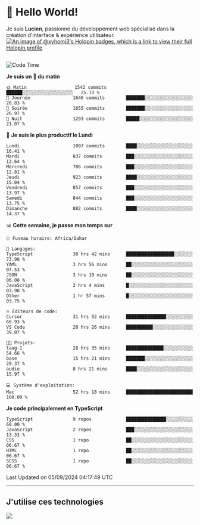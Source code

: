 # 👋 Hello World!

Je suis **Lucien**, passionné du développement web spécialisé dans la création d'interface & expérience utilisateur.
[![An image of @xyhomi3's Holopin badges, which is a link to view their full Holopin profile](https://holopin.me/xyhomi3)](https://holopin.io/@xyhomi3)

##

<!--START_SECTION:waka-->
![Code Time](http://img.shields.io/badge/Code%20Time-1%2C975%20hrs%2046%20mins-blue)

**Je suis un 🐤 du matin** 

```text
🌞 Matin                  1542 commits        ██████░░░░░░░░░░░░░░░░░░░   25.13 % 
🌆 Journée                1646 commits        ███████░░░░░░░░░░░░░░░░░░   26.83 % 
🌃 Soirée                 1655 commits        ███████░░░░░░░░░░░░░░░░░░   26.97 % 
🌙 Nuit                   1293 commits        █████░░░░░░░░░░░░░░░░░░░░   21.07 % 
```
📅 **Je suis le plus productif le Lundi** 

```text
Lundi                    1007 commits        ████░░░░░░░░░░░░░░░░░░░░░   16.41 % 
Mardi                    837 commits         ███░░░░░░░░░░░░░░░░░░░░░░   13.64 % 
Mercredi                 786 commits         ███░░░░░░░░░░░░░░░░░░░░░░   12.81 % 
Jeudi                    923 commits         ████░░░░░░░░░░░░░░░░░░░░░   15.04 % 
Vendredi                 857 commits         ███░░░░░░░░░░░░░░░░░░░░░░   13.97 % 
Samedi                   844 commits         ███░░░░░░░░░░░░░░░░░░░░░░   13.75 % 
Dimanche                 882 commits         ████░░░░░░░░░░░░░░░░░░░░░   14.37 % 
```


📊 **Cette semaine, je passe mon temps sur** 

```text
🕑︎ Fuseau horaire: Africa/Dakar

💬 Langages: 
TypeScript               38 hrs 42 mins      ██████████████████░░░░░░░   73.98 % 
YAML                     3 hrs 56 mins       ██░░░░░░░░░░░░░░░░░░░░░░░   07.53 % 
JSON                     3 hrs 10 mins       ██░░░░░░░░░░░░░░░░░░░░░░░   06.08 % 
JavaScript               2 hrs 4 mins        █░░░░░░░░░░░░░░░░░░░░░░░░   03.98 % 
Other                    1 hr 57 mins        █░░░░░░░░░░░░░░░░░░░░░░░░   03.75 % 

🔥 Éditeurs de code: 
Cursor                   31 hrs 52 mins      ███████████████░░░░░░░░░░   60.93 % 
VS Code                  20 hrs 26 mins      ██████████░░░░░░░░░░░░░░░   39.07 % 

🐱‍💻 Projets: 
taag-1                   28 hrs 35 mins      ██████████████░░░░░░░░░░░   54.66 % 
base                     15 hrs 21 mins      ███████░░░░░░░░░░░░░░░░░░   29.37 % 
audio                    8 hrs 21 mins       ████░░░░░░░░░░░░░░░░░░░░░   15.97 % 

💻 Système d'exploitation: 
Mac                      52 hrs 18 mins      █████████████████████████   100.00 % 
```

**Je code principalement en TypeScript** 

```text
TypeScript               9 repos             ███████████████░░░░░░░░░░   60.00 % 
JavaScript               2 repos             ███░░░░░░░░░░░░░░░░░░░░░░   13.33 % 
CSS                      1 repo              ██░░░░░░░░░░░░░░░░░░░░░░░   06.67 % 
HTML                     1 repo              ██░░░░░░░░░░░░░░░░░░░░░░░   06.67 % 
SCSS                     1 repo              ██░░░░░░░░░░░░░░░░░░░░░░░   06.67 % 
```




 Last Updated on 05/09/2024 04:17:49 UTC
<!--END_SECTION:waka-->
---

## J'utilise ces technologies

<p align="left">
  <a href="https://skillicons.dev">
    <img src="https://skillicons.dev/icons?i=ts,js,md,scss,tailwind,react,docker,express,astro,vite,nextjs,vercel,figma,ableton" />
  </a>
</p>

